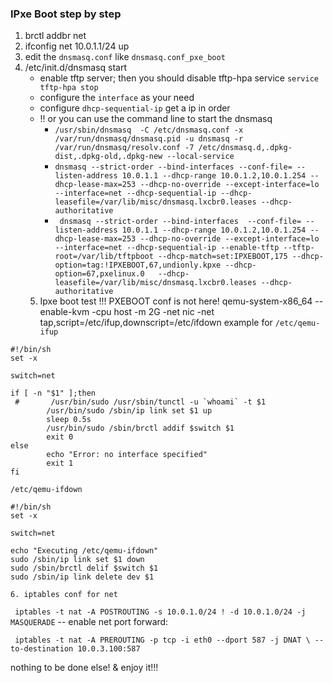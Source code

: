 ### IPxe Boot step by step ###

1. brctl addbr net
2. ifconfig net 10.0.1.1/24 up
3. edit the `dnsmasq.conf` like `dnsmasq.conf_pxe_boot`
4. /etc/init.d/dnsmasq start 
    - enable tftp server; then you should disable tftp-hpa service `service tftp-hpa stop`
    - configure the `interface` as your need
    - configure `dhcp-sequential-ip`  get a ip in order
    - !! or you can use the command line to start the dnsmasq 
        - `/usr/sbin/dnsmasq  -C /etc/dnsmasq.conf -x /var/run/dnsmasq/dnsmasq.pid -u dnsmasq -r /var/run/dnsmasq/resolv.conf -7 /etc/dnsmasq.d,.dpkg-dist,.dpkg-old,.dpkg-new --local-service`
        - `dnsmasq --strict-order --bind-interfaces --conf-file= --listen-address 10.0.1.1 --dhcp-range 10.0.1.2,10.0.1.254 --dhcp-lease-max=253 --dhcp-no-override --except-interface=lo --interface=net --dhcp-sequential-ip --dhcp-leasefile=/var/lib/misc/dnsmasq.lxcbr0.leases --dhcp-authoritative`
        - ` dnsmasq --strict-order --bind-interfaces  --conf-file= --listen-address 10.0.1.1 --dhcp-range 10.0.1.2,10.0.1.254 --dhcp-lease-max=253 --dhcp-no-override --except-interface=lo --interface=net --dhcp-sequential-ip --enable-tftp --tftp-root=/var/lib/tftpboot --dhcp-match=set:IPXEBOOT,175 --dhcp-option=tag:!IPXEBOOT,67,undionly.kpxe --dhcp-option=67,pxelinux.0   --dhcp-leasefile=/var/lib/misc/dnsmasq.lxcbr0.leases --dhcp-authoritative`
    5. Ipxe boot test !!! PXEBOOT conf is not here!
    qemu-system-x86_64 --enable-kvm -cpu host  -m 2G -net  nic -net tap,script=/etc/ifup,downscript=/etc/ifdown
    example for `/etc/qemu-ifup`
```
#!/bin/sh
set -x

switch=net

if [ -n "$1" ];then
 #       /usr/bin/sudo /usr/sbin/tunctl -u `whoami` -t $1
        /usr/bin/sudo /sbin/ip link set $1 up
        sleep 0.5s
        /usr/bin/sudo /sbin/brctl addif $switch $1
        exit 0
else
        echo "Error: no interface specified"
        exit 1
fi

```

`/etc/qemu-ifdown`
```
#!/bin/sh
set -x

switch=net

echo "Executing /etc/qemu-ifdown"
sudo /sbin/ip link set $1 down
sudo /sbin/brctl delif $switch $1
sudo /sbin/ip link delete dev $1
```
    6. iptables conf for net
` iptables -t nat -A POSTROUTING -s 10.0.1.0/24 ! -d 10.0.1.0/24 -j MASQUERADE` -- enable net
port forward:

` iptables -t nat -A PREROUTING -p tcp -i eth0 --dport 587 -j DNAT \
    --to-destination 10.0.3.100:587`

nothing to be done else! & enjoy it!!!
